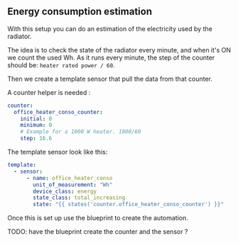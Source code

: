 ## Energy consumption estimation

With this setup you can do an estimation of the electricity used by the radiator.

The idea is to check the state of the radiator every minute, and when it's ON
we count the used Wh.
As it runs every minute, the step of the counter should be:
`heater rated power / 60`.

Then we create a template sensor that pull the data from that counter.

A counter helper is needed : 

```yaml
counter:
  office_heater_conso_counter:
    initial: 0
    minimum: 0
    # Example for a 1000 W heater. 1000/60
    step: 16.6
```

The template sensor look like this:
```yaml
template:
  - sensor:
      - name: office_heater_conso
        unit_of_measurement: "Wh"
        device_class: energy
        state_class: total_increasing
        state: "{{ states('counter.office_heater_conso_counter') }}"
```

Once this is set up use the blueprint to create the automation.

TODO: have the blueprint create the counter and the sensor ?